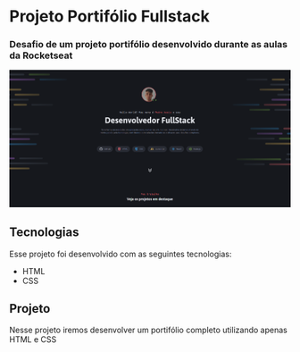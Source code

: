 # Projeto Portifólio Fullstack

### Desafio de um projeto portifólio desenvolvido durante as aulas da Rocketseat

![Print do projeto](image.png)

## Tecnologias

Esse projeto foi desenvolvido com as seguintes tecnologias:

- HTML
- CSS

## Projeto

Nesse projeto iremos desenvolver um portifólio completo utilizando apenas HTML e CSS
